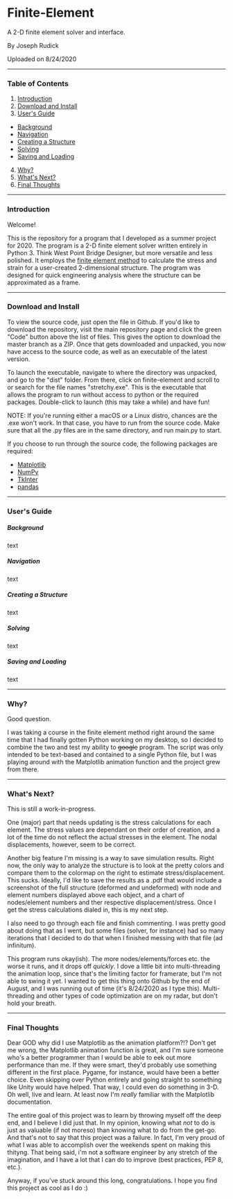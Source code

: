 # Finite-Element
A 2-D finite element solver and interface.

By Joseph Rudick

Uploaded on 8/24/2020

---

### Table of Contents
1. [Introduction](#Introduction)
2. [Download and Install](#download-and-install)
3. [User's Guide](#users-guide)
  - [Background](#background)
  - [Navigation](#navigation)
  - [Creating a Structure](#creating-a-structure)
  - [Solving](#Solving)
  - [Saving and Loading](#saving-and-loading)
4. [Why?](#why)
5. [What's Next?](#whats-next)
6. [Final Thoughts](#final-thoughts)

---

### Introduction
Welcome!

This is the repository for a program that I developed as a summer project for 2020.  The program is a 2-D finite element solver written entirely in Python 3.  Think West Point Bridge Designer, but more versatile and less polished.  It employs the [finite element method](https://en.wikipedia.org/wiki/Finite_element_method) to calculate the stress and strain for a user-created 2-dimensional structure.  The program was designed for quick engineering analysis where the structure can be approximated as a frame.

---

### Download and Install
To view the source code, just open the file in Github.  If you'd like to download the repository, visit the main repository page and click the green "Code" button above the list of files.  This gives the option to download the master branch as a ZIP.  Once that gets downloaded and unpacked, you now have access to the source code, as well as an executable of the latest version.

To launch the executable, navigate to where the directory was unpacked, and go to the "dist" folder.  From there, click on finite-element and scroll to or search for the file names "stretchy.exe".  This is the executable that allows the program to run without access to python or the required packages.  Double-click to launch (this may take a while) and have fun!

NOTE:  If you're running either a macOS or a Linux distro, chances are the .exe won't work.  In that case, you have to run from the source code.  Make sure that all the .py files are in the same directory, and run main.py to start.

If you choose to run through the source code, the following packages are required:

* [Matplotlib](https://matplotlib.org/#)
* [NumPy](https://numpy.org/)
* [TkInter](https://docs.python.org/3/library/tkinter.html)
* [pandas](https://pandas.pydata.org/)

---

### User's Guide
##### Background
text

##### Navigation
text

##### Creating a Structure
text

##### Solving
text

##### Saving and Loading
text

---

### Why?
Good question.

I was taking a course in the finite element method right around the same time that I had finally gotten Python working on my desktop, so I decided to combine the two and test my ability to ~~google~~ program.  The script was only intended to be text-based and contained to a single Python file, but I was playing around with the Matplotlib animation function and the project grew from there.

---

### What's Next?
This is still a work-in-progress.

One (major) part that needs updating is the stress calculations for each element.  The stress values are dependant on their order of creation, and a lot of the time do not reflect the actual stresses in the element.  The nodal displacements, however, seem to be correct.

Another big feature I'm missing is a way to save simulation results.  Right now, the only way to analyze the structure is to look at the pretty colors and compare them to the colormap on the right to estimate stress/displacement.  This sucks.  Ideally, I'd like to save the results as a .pdf that would include a screenshot of the full structure (deformed and undeformed) with node and element numbers displayed above each object, and a chart of nodes/element numbers and ther respective displacement/stress.  Once I get the stress calculations dialed in, this is my next step.

I also need to go through each file and finish commenting.  I was pretty good about doing that as I went, but some files (solver, for instance) had so many iterations that I decided to do that when I finished messing with that file (ad infinitum).

This program runs okay(ish).  The more nodes/elements/forces etc. the worse it runs, and it drops off *quickly*.  I dove a little bit into multi-threading the animation loop, since that's the limiting factor for framerate, but I'm not able to swing it yet.  I wanted to get this thing onto Github by the end of August, and I was running out of time (it's 8/24/2020 as I type this).  Multi-threading and other types of code optimization are on my radar, but don't hold your breath.

---

### Final Thoughts
Dear GOD why did I use Matplotlib as the animation platform?!?  Don't get me wrong, the Matplotlib animation function is great, and I'm sure someone who's a better programmer than I would be able to eek out more performance than me.  If they were smart, they'd probably use something different in the first place.  Pygame, for instance, would have been a better choice.  Even skipping over Python entirely and going straight to something like Unity would have helped.  That way, I could even do something in 3-D.  Oh well, live and learn.  At least now I'm *really* familiar with the Matplotlib documentation.

The entire goal of this project was to learn by throwing myself off the deep end, and I believe I did just that.  In my opinion, knowing what *not* to do is just as valuable (if not moreso) than knowing what to do from the get-go.  And that's not to say that this project was a failure.  In fact, I'm very proud of what I was able to accomplish over the weekends spent on making this thityng.  That being said, i'm not a software engineer by any stretch of the imagination, and I have a lot that I can do to improve (best practices, PEP 8, etc.).

Anyway, if you've stuck around this long, congratulations.  I hope you find this project as cool as I do :)





